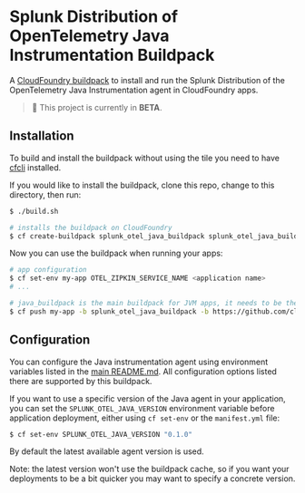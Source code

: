 # Splunk Distribution of OpenTelemetry Java Instrumentation Buildpack

A [CloudFoundry buildpack](https://docs.run.pivotal.io/buildpacks/) to install
and run the Splunk Distribution of the OpenTelemetry Java Instrumentation agent in CloudFoundry apps.

> :construction: This project is currently in **BETA**.

## Installation

To build and install the buildpack without using the tile you need to have
[cfcli](https://docs.cloudfoundry.org/cf-cli/install-go-cli.html) installed.

If you would like to install the buildpack, clone this repo, change to this directory, then run:

```sh
$ ./build.sh

# installs the buildpack on CloudFoundry
$ cf create-buildpack splunk_otel_java_buildpack splunk_otel_java_buildpack-linux.zip 99 --enable
```

Now you can use the buildpack when running your apps:

```sh
# app configuration
$ cf set-env my-app OTEL_ZIPKIN_SERVICE_NAME <application name>
# ...

# java_buildpack is the main buildpack for JVM apps, it needs to be the final one
$ cf push my-app -b splunk_otel_java_buildpack -b https://github.com/cloudfoundry/java-buildpack
```

## Configuration

You can configure the Java instrumentation agent using environment variables listed in the [main README.md](../../../README.md).
All configuration options listed there are supported by this buildpack.

If you want to use a specific version of the Java agent in your application, you can set the `SPLUNK_OTEL_JAVA_VERSION`
environment variable before application deployment, either using `cf set-env` or the `manifest.yml` file:

```sh
$ cf set-env SPLUNK_OTEL_JAVA_VERSION "0.1.0"
```

By default the latest available agent version is used.

Note: the latest version won't use the buildpack cache, so if you want your deployments to be a bit quicker you may want to specify a concrete version.
